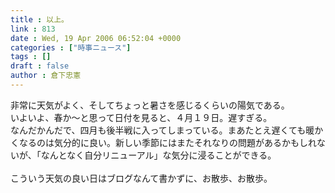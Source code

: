 ```yaml
---
title : 以上。
link : 813
date : Wed, 19 Apr 2006 06:52:04 +0000
categories : ["時事ニュース"]
tags : []
draft : false
author : 倉下忠憲
---
```


非常に天気がよく、そしてちょっと暑さを感じるくらいの陽気である。<BR>いよいよ、春か～と思って日付を見ると、４月１９日。遅すぎる。<BR>なんだかんだで、四月も後半戦に入ってしまっている。まあたとえ遅くても暖かくなるのは気分的に良い。新しい季節にはまたそれなりの問題があるかもしれないが、「なんとなく自分リニューアル」な気分に浸ることができる。<BR><BR>こういう天気の良い日はブログなんて書かずに、お散歩、お散歩。<br><br>
